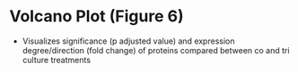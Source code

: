 # Volcano Plot (Figure 6)

- Visualizes significance (p adjusted value) and expression degree/direction (fold change) of proteins compared between co and tri culture treatments
